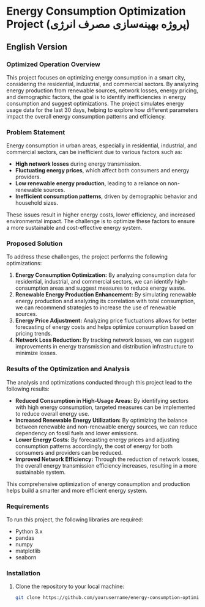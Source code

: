 # Energy Consumption Optimization Project (پروژه بهینه‌سازی مصرف انرژی)

## English Version

### Optimized Operation Overview

This project focuses on optimizing energy consumption in a smart city, considering the residential, industrial, and commercial sectors. By analyzing energy production from renewable sources, network losses, energy pricing, and demographic factors, the goal is to identify inefficiencies in energy consumption and suggest optimizations. The project simulates energy usage data for the last 30 days, helping to explore how different parameters impact the overall energy consumption patterns and efficiency.

### Problem Statement

Energy consumption in urban areas, especially in residential, industrial, and commercial sectors, can be inefficient due to various factors such as:

- **High network losses** during energy transmission.
- **Fluctuating energy prices**, which affect both consumers and energy providers.
- **Low renewable energy production**, leading to a reliance on non-renewable sources.
- **Inefficient consumption patterns**, driven by demographic behavior and household sizes.

These issues result in higher energy costs, lower efficiency, and increased environmental impact. The challenge is to optimize these factors to ensure a more sustainable and cost-effective energy system.

### Proposed Solution

To address these challenges, the project performs the following optimizations:

1. **Energy Consumption Optimization:** By analyzing consumption data for residential, industrial, and commercial sectors, we can identify high-consumption areas and suggest measures to reduce energy waste.
2. **Renewable Energy Production Enhancement:** By simulating renewable energy production and analyzing its correlation with total consumption, we can recommend strategies to increase the use of renewable sources.
3. **Energy Price Adjustment:** Analyzing price fluctuations allows for better forecasting of energy costs and helps optimize consumption based on pricing trends.
4. **Network Loss Reduction:** By tracking network losses, we can suggest improvements in energy transmission and distribution infrastructure to minimize losses.

### Results of the Optimization and Analysis

The analysis and optimizations conducted through this project lead to the following results:

- **Reduced Consumption in High-Usage Areas:** By identifying sectors with high energy consumption, targeted measures can be implemented to reduce overall energy use.
- **Increased Renewable Energy Utilization:** By optimizing the balance between renewable and non-renewable energy sources, we can reduce dependency on fossil fuels and lower emissions.
- **Lower Energy Costs:** By forecasting energy prices and adjusting consumption patterns accordingly, the cost of energy for both consumers and providers can be reduced.
- **Improved Network Efficiency:** Through the reduction of network losses, the overall energy transmission efficiency increases, resulting in a more sustainable system.

This comprehensive optimization of energy consumption and production helps build a smarter and more efficient energy system.

### Requirements

To run this project, the following libraries are required:

- Python 3.x
- pandas
- numpy
- matplotlib
- seaborn

### Installation

1. Clone the repository to your local machine:
   ```bash
   git clone https://github.com/yourusername/energy-consumption-optimization.git
   ```
